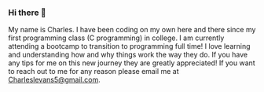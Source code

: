 ### Hi there 👋

<!--
**Cevans555/Cevans555** is a ✨ _special_ ✨ repository because its `README.md` (this file) appears on your GitHub profile.

Here are some ideas to get you started:

- 🔭 I’m currently working on ...
- 🌱 I’m currently learning ...
- 👯 I’m looking to collaborate on ...
- 🤔 I’m looking for help with ...
- 💬 Ask me about ...
- 📫 How to reach me: ...
- 😄 Pronouns: ...
- ⚡ Fun fact: ...
-->

My name is Charles. I have been coding on my own here and there since my first programming class (C programming) in college. I am currently attending a bootcamp to transition to programming full time! I love learning and understanding how and why things work the way they do. If you have any tips for me on this new journey they are greatly appreciated! If you want to reach out to me for any reason please email me at Charleslevans5@gmail.com. 
